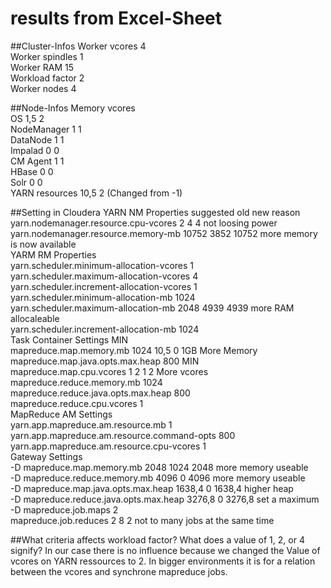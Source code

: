 # results from Excel-Sheet

##Cluster-Infos
Worker vcores	4  	
Worker spindles	1  
Worker RAM	15  
Workload factor	2  
Worker nodes	4  

##Node-Infos
		Memory	vcores  
OS		1,5	2  
NodeManager	1	1  
DataNode	1	1  
Impalad		0	0  
CM Agent	1	1  
HBase		0	0  
Solr		0	0  
YARN resources	10,5	2 (Changed from -1)  
  
##Setting in Cloudera
YARN NM Properties				suggested	old	new	reason  
yarn.nodemanager.resource.cpu-vcores		2		4	4	not loosing power  
yarn.nodemanager.resource.memory-mb		10752		3852	10752	more memory is now available  
YARM RM Properties				  
yarn.scheduler.minimum-allocation-vcores	1  			
yarn.scheduler.maximum-allocation-vcores	4  			
yarn.scheduler.increment-allocation-vcores	1  			
yarn.scheduler.minimum-allocation-mb		1024  			
yarn.scheduler.maximum-allocation-mb		2048		4939	4939	more RAM allocaleable  
yarn.scheduler.increment-allocation-mb		1024			  
Task Container Settings		MIN		  
mapreduce.map.memory.mb				1024	10,5	0	1GB	More Memory  
mapreduce.map.java.opts.max.heap	800	MIN		  
mapreduce.map.cpu.vcores		1	2		1	2	More vcores  
mapreduce.reduce.memory.mb			1024			  
mapreduce.reduce.java.opts.max.heap		800			  
mapreduce.reduce.cpu.vcores			1			  
MapReduce AM Settings				  
yarn.app.mapreduce.am.resource.mb		1  			
yarn.app.mapreduce.am.resource.command-opts	800			  
yarn.app.mapreduce.am.resource.cpu-vcores	1			  
Gateway Settings				  
-D mapreduce.map.memory.mb			2048		1024	2048	more memory useable  
-D mapreduce.reduce.memory.mb			4096		0	4096	more memory useable  
-D mapreduce.map.java.opts.max.heap		1638,4		0	1638,4	higher heap  
-D mapreduce.reduce.java.opts.max.heap		3276,8		0	3276,8	set a maximum  
-D mapreduce.job.maps				2			  
mapreduce.job.reduces				2		8	2	not to many jobs at the same time  



##What criteria affects workload factor? What does a value of 1, 2, or 4 signify?
In our case there is no influence because we changed the Value of vcores on YARN ressources to 2. In bigger environments it is for a relation between the vcores and synchrone mapreduce jobs.